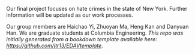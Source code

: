Our final project focuses on hate crimes in the state of New York. Further information will be updated as our work processes. 

Our group members are Haichao Yi, Zhuoyan Ma, Heng Kan and Danyuan Han. We are graduate students at Columbia Engineering. 
*This repo was initially generated from a bookdown template available here: https://github.com/jtr13/EDAVtemplate.*	
